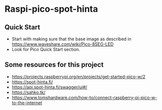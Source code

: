 # Raspi-pico-spot-hinta

## Quick Start
 - Start with making sure that the base image as described in https://www.waveshare.com/wiki/Pico-8SEG-LED
 - Look for Pico Quick Start section.

## Some resources for this project
 - https://projects.raspberrypi.org/en/projects/get-started-pico-w/2
 - https://spot-hinta.fi/
 - https://api.spot-hinta.fi/swagger/ui#/
 - https://sahko.tk/
 - https://www.tomshardware.com/how-to/connect-raspberry-pi-pico-w-to-the-internet

